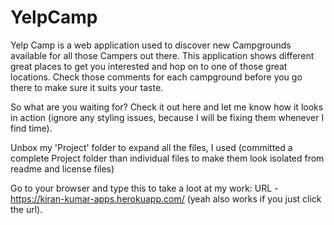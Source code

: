 # YelpCamp
Yelp Camp is a web application used to discover new Campgrounds available for all those Campers out there.
This application shows different great places to get you interested and hop on to one of those great locations.
Check those comments for each campground before you go there to make sure it suits your taste.


So what are you waiting for? 
Check it out here and let me know how it looks in action (ignore any styling issues, because I will be fixing them whenever I find time).

Unbox my 'Project' folder to expand all the files, I used (committed a complete Project folder than individual files to make them look isolated from readme and license files)

Go to your browser and type this to take a loot at my work: URL -https://kiran-kumar-apps.herokuapp.com/ (yeah also works if you just click the url).
